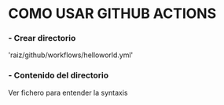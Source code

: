 # COMO USAR GITHUB ACTIONS
### - Crear directorio 
'raiz/github/workflows/helloworld.yml'

### - Contenido del directorio
Ver fichero para entender la syntaxis
